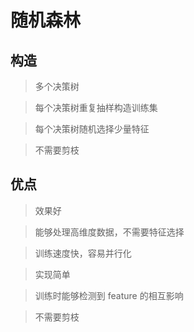 # 随机森林

## 构造

>多个决策树

>每个决策树重复抽样构造训练集

>每个决策树随机选择少量特征

>不需要剪枝

## 优点

>效果好

>能够处理高维度数据，不需要特征选择

>训练速度快，容易并行化

>实现简单

>训练时能够检测到 feature 的相互影响

>不需要剪枝
